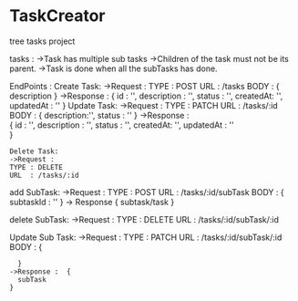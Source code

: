 # TaskCreator
tree tasks project

tasks :
    ->Task has multiple sub tasks
    ->Children of the task must not be its parent.
    ->Task is done when all the subTasks has done.

EndPoints : 
    Create Task:
    ->Request : 
      TYPE : POST 
      URL  : /tasks
      BODY : {
          description
      }
    ->Response : 
      {
          id : '',
          description : '',
          status : '',
          createdAt: '',
          updatedAt  : ''
      }
    Update Task:
    ->Request :
    TYPE : PATCH
    URL  : /tasks/:id
      BODY : {
          description:'',
          status : ''
      }
    ->Response :  
        {
          id : '',
          description : '',
          status : '',
          createdAt: '',
          updatedAt  : ''  
        }

    Delete Task:
    ->Request :
    TYPE : DELETE
    URL  : /tasks/:id

  add SubTask:
  ->Request :
   TYPE : POST
   URL : /tasks/:id/subTask
   BODY : {
     subtaskId : ''
   }
  -> Response
  {
    subtask/task
  }

  delete SubTask:
  ->Request :
   TYPE : DELETE
   URL : /tasks/:id/subTask/:id

   Update Sub Task:
    ->Request :
    TYPE : PATCH
    URL  : /tasks/:id/subTask/:id
      BODY : {
          
      }
    ->Response :  {
      subTask
    }
        




